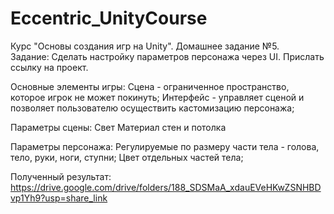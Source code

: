 ﻿# Eccentric_UnityCourse
Курс "Основы создания игр на Unity". Домашнее задание №5.  
Задание: Сделать настройку параметров персонажа через UI. Прислать ссылку на проект.

Основные элементы игры: 
Сцена - ограниченное пространство, которое игрок не может покинуть;
Интерфейс - управляет сценой и позволяет пользователю осуществить кастомизацию персонажа;

Параметры сцены:
Свет
Материал стен и потолка

Параметры персонажа: 
Регулируемые по размеру части тела - голова, тело, руки, ноги, ступни;
Цвет отдельных частей тела;

Полученный результат: https://drive.google.com/drive/folders/188_SDSMaA_xdauEVeHKwZSNHBDvp1Yh9?usp=share_link



